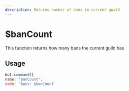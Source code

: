 ```yaml
---
description: Returns number of bans in current guild
---
```

# $banCount

This function returns how many bans the current guild has

## Usage

```javascript
bot.command({
name: "banCount",
code: `Bans: $banCount`
```

